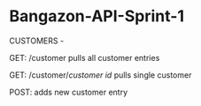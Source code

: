 # Bangazon-API-Sprint-1

CUSTOMERS -

GET: /customer pulls all customer entries

GET: /customer/*customer id* pulls single customer

POST: adds new customer entry

